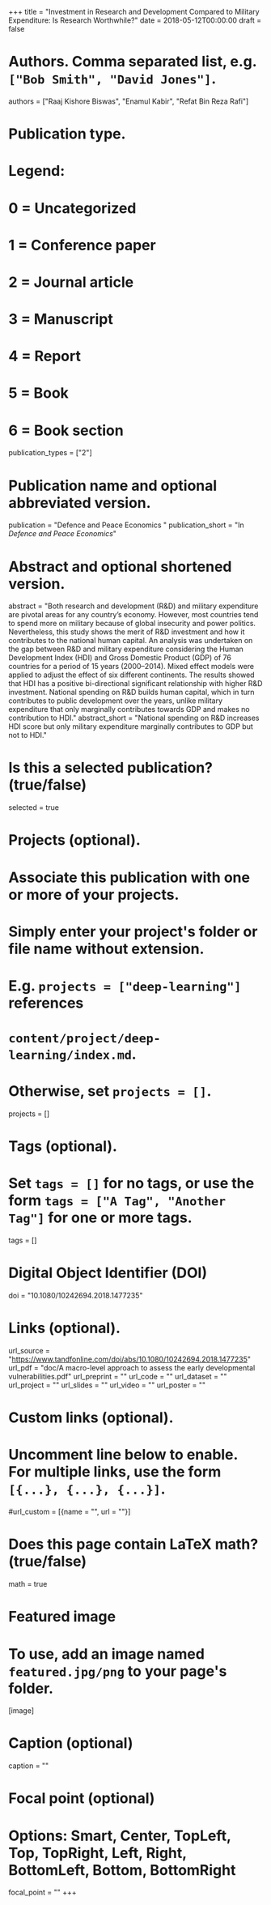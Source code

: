 +++
title = "Investment in Research and Development Compared to Military Expenditure: Is Research Worthwhile?"
date = 2018-05-12T00:00:00
draft = false

# Authors. Comma separated list, e.g. `["Bob Smith", "David Jones"]`.
authors = ["Raaj Kishore Biswas", "Enamul Kabir", "Refat Bin Reza Rafi"]

# Publication type.
# Legend:
# 0 = Uncategorized
# 1 = Conference paper
# 2 = Journal article
# 3 = Manuscript
# 4 = Report
# 5 = Book
# 6 = Book section
publication_types = ["2"]

# Publication name and optional abbreviated version.
publication = "Defence and Peace Economics "
publication_short = "In *Defence and Peace Economics*"

# Abstract and optional shortened version.
abstract = "Both research and development (R&D) and military expenditure are pivotal areas for any country’s economy. However, most countries tend to spend more on military because of global insecurity and power politics. Nevertheless, this study shows the merit of R&D investment and how it contributes to the national human capital. An analysis was undertaken on the gap between R&D and military expenditure considering the Human Development Index (HDI) and Gross Domestic Product (GDP) of 76 countries for a period of 15 years (2000–2014). Mixed effect models were applied to adjust the effect of six different continents. The results showed that HDI has a positive bi-directional significant relationship with higher R&D investment. National spending on R&D builds human capital, which in turn contributes to public development over the years, unlike military expenditure that only marginally contributes towards GDP and makes no contribution to HDI."
abstract_short = "National spending on R&D increases HDI score but only military expenditure  marginally contributes to GDP but not to HDI."

# Is this a selected publication? (true/false)
selected = true

# Projects (optional).
#   Associate this publication with one or more of your projects.
#   Simply enter your project's folder or file name without extension.
#   E.g. `projects = ["deep-learning"]` references 
#   `content/project/deep-learning/index.md`.
#   Otherwise, set `projects = []`.
projects = []

# Tags (optional).
#   Set `tags = []` for no tags, or use the form `tags = ["A Tag", "Another Tag"]` for one or more tags.
tags = []


# Digital Object Identifier (DOI)
doi = "10.1080/10242694.2018.1477235"

# Links (optional).
url_source = "https://www.tandfonline.com/doi/abs/10.1080/10242694.2018.1477235"
url_pdf = "doc/A macro-level approach to assess the early developmental vulnerabilities.pdf"
url_preprint = ""
url_code = ""
url_dataset = ""
url_project = ""
url_slides = ""
url_video = ""
url_poster = ""


# Custom links (optional).
#   Uncomment line below to enable. For multiple links, use the form `[{...}, {...}, {...}]`.
#url_custom = [{name = "", url = ""}]


# Does this page contain LaTeX math? (true/false)
math = true

# Featured image
# To use, add an image named `featured.jpg/png` to your page's folder. 
[image]
  # Caption (optional)
  caption = ""

  # Focal point (optional)
  # Options: Smart, Center, TopLeft, Top, TopRight, Left, Right, BottomLeft, Bottom, BottomRight
  focal_point = ""
+++
